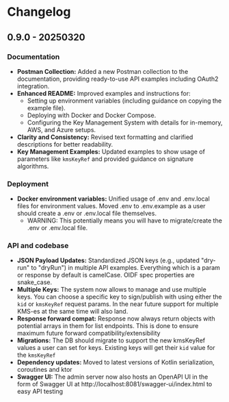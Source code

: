 # Changelog

## 0.9.0 - 20250320

### Documentation

- **Postman Collection:** Added a new Postman collection to the documentation, providing ready-to-use API examples including OAuth2 integration.
- **Enhanced README:** Improved examples and instructions for:
    - Setting up environment variables (including guidance on copying the example file).
    - Deploying with Docker and Docker Compose.
    - Configuring the Key Management System with details for in-memory, AWS, and Azure setups.
- **Clarity and Consistency:** Revised text formatting and clarified descriptions for better readability.
- **Key Management Examples:** Updated examples to show usage of parameters like `kmsKeyRef` and provided guidance on signature algorithms.

### Deployment

- **Docker environment variables:** Unified usage of .env and .env.local files for environment values. Moved .env to .env.example as a user should create a .env or .env.local file
  themselves.
    - WARNING: This potentially means you will have to migrate/create the .env or .env.local file.

### API and codebase

- **JSON Payload Updates:** Standardized JSON keys (e.g., updated "dry-run" to "dryRun") in multiple API examples. Everything which is a param or response by default is camelCase.
  OIDF spec properties are snake_case.
- **Multiple Keys:** The system now allows to manage and use multiple keys. You can choose a specific key to sign/publish with using either the `kid` or `kmsKeyRef` request params.
  In the near future support for multiple KMS-es at the same time will also land.
- **Response forward compat:** Response now always return objects with potential arrays in them for list endpoints. This is done to ensure maximum future forward compatibility/extensibility
- **Migrations:** The DB should migrate to support the new kmsKeyRef values a user can set for keys. Existing keys will get their `kid` value for the `kmsKeyRef`
- **Dependency updates:** Moved to latest versions of Kotlin serialization, coroutines and ktor
- **Swagger UI:** The admin server now also hosts an OpenAPI UI in the form of Swagger UI at http://localhost:8081/swagger-ui/index.html to easy API testing
 
